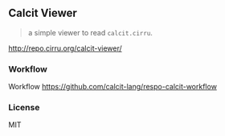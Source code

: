 
Calcit Viewer
----

> a simple viewer to read `calcit.cirru`.

http://repo.cirru.org/calcit-viewer/

### Workflow

Workflow https://github.com/calcit-lang/respo-calcit-workflow

### License

MIT
